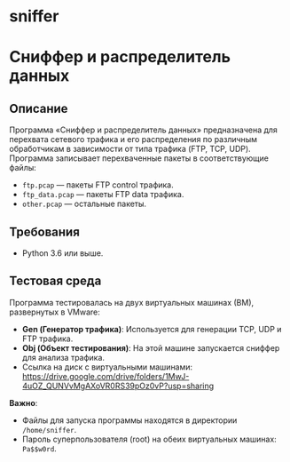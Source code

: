 # sniffer
# Сниффер и распределитель данных

## Описание
Программа «Сниффер и распределитель данных» предназначена для перехвата сетевого трафика и его распределения по различным обработчикам в зависимости от типа трафика (FTP, TCP, UDP). Программа записывает перехваченные пакеты в соответствующие файлы:
- `ftp.pcap` — пакеты FTP control трафика.
- `ftp_data.pcap` — пакеты FTP data трафика.
- `other.pcap` — остальные пакеты.

## Требования
- Python 3.6 или выше.

## Тестовая среда
Программа тестировалась на двух виртуальных машинах (ВМ), развернутых в VMware:
- **Gen (Генератор трафика)**: Используется для генерации TCP, UDP и FTP трафика.
- **Obj (Объект тестирования)**: На этой машине запускается сниффер для анализа трафика.
- Ссылка на диск с виртуальными машинами: https://drive.google.com/drive/folders/1MwJ-4uOZ_QUNVvMgAXoVR0RS39pOz0vP?usp=sharing 

**Важно**:
- Файлы для запуска программы находятся в директории `/home/sniffer`.
- Пароль суперпользователя (root) на обеих виртуальных машинах: `Pa$$w0rd`.
